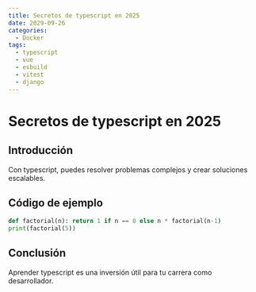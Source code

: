 ```yaml
---
title: Secretos de typescript en 2025
date: 2029-09-26
categories:
  - Docker
tags:
  - typescript
  - vue
  - esbuild
  - vitest
  - django
---
```


# Secretos de typescript en 2025

## Introducción

Con typescript, puedes resolver problemas complejos y crear soluciones escalables.

## Código de ejemplo

```python
def factorial(n): return 1 if n == 0 else n * factorial(n-1)
print(factorial(5))
```

## Conclusión

Aprender typescript es una inversión útil para tu carrera como desarrollador.